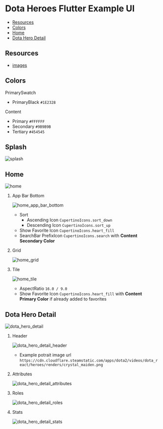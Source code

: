 # Dota Heroes Flutter Example UI

- [Resources](#resources)
- [Colors](#colors)
- [Home](#home)
- [Dota Hero Detail](#dota-hero-detail)

## Resources 

- [images](images)

## Colors

PrimarySwatch

- PrimaryBlack `#1E2328`

Content

- Primary `#FFFFFF`
- Secondary `#9B9B9B`
- Tertiary `#454545`

## Splash

![splash](readme_resources/splash.png)

## Home

![home](readme_resources/home.png)

1. App Bar Bottom

    ![home_app_bar_bottom](readme_resources/home_app_bar_bottom.png)
    
    - Sort 
      - Ascending Icon `CupertinoIcons.sort_down`
      - Descending Icon `CupertinoIcons.sort_up`
    - Show Favorite Icon `CupertinoIcons.heart_fill`
    - SearchBar PrefixIcon `CupertinoIcons.search` with **Content Secondary Color**
      
2. Grid

    ![home_grid](readme_resources/home_grid.png)
    
3. Tile

    ![home_tile](readme_resources/home_tile.png)

    - AspectRatio `16.0 / 9.0`
    - Show Favorite Icon `CupertinoIcons.heart_fill` with **Content Primary Color** if already added to favorites
      
## Dota Hero Detail

![dota_hero_detail](readme_resources/dota_hero_detail.png)

1. Header

    ![dota_hero_detail_header](readme_resources/dota_hero_detail_header.png)
    
    - Example potrait image url `https://cdn.cloudflare.steamstatic.com/apps/dota2/videos/dota_react/heroes/renders/crystal_maiden.png`
    
2. Attributes

    ![dota_hero_detail_attributes](readme_resources/dota_hero_detail_attributes.png)
    
3. Roles

    ![dota_hero_detail_roles](readme_resources/dota_hero_detail_roles.png)
    
4. Stats

    ![dota_hero_detail_stats](readme_resources/dota_hero_detail_stats.png)
